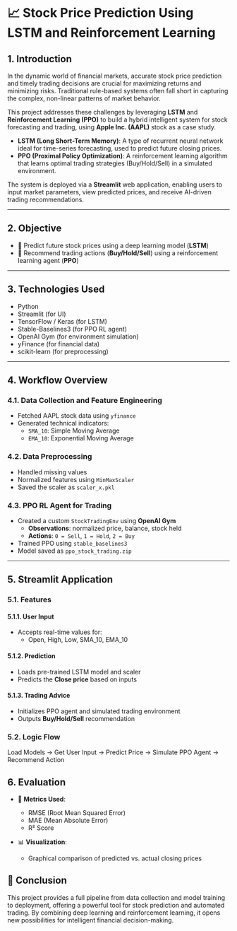 # 📈 Stock Price Prediction Using LSTM and Reinforcement Learning

## 1. Introduction

In the dynamic world of financial markets, accurate stock price prediction and timely trading decisions are crucial for maximizing returns and minimizing risks. Traditional rule-based systems often fall short in capturing the complex, non-linear patterns of market behavior.

This project addresses these challenges by leveraging **LSTM** and **Reinforcement Learning (PPO)** to build a hybrid intelligent system for stock forecasting and trading, using **Apple Inc. (AAPL)** stock as a case study.

- **LSTM (Long Short-Term Memory)**: A type of recurrent neural network ideal for time-series forecasting, used to predict future closing prices.
- **PPO (Proximal Policy Optimization)**: A reinforcement learning algorithm that learns optimal trading strategies (Buy/Hold/Sell) in a simulated environment.

The system is deployed via a **Streamlit** web application, enabling users to input market parameters, view predicted prices, and receive AI-driven trading recommendations.

---

## 2. Objective

- 🔮 Predict future stock prices using a deep learning model (**LSTM**)
- 🤖 Recommend trading actions (**Buy/Hold/Sell**) using a reinforcement learning agent (**PPO**)

---

## 3. Technologies Used

- Python
- Streamlit (for UI)
- TensorFlow / Keras (for LSTM)
- Stable-Baselines3 (for PPO RL agent)
- OpenAI Gym (for environment simulation)
- yFinance (for financial data)
- scikit-learn (for preprocessing)

---

## 4. Workflow Overview

### 4.1. Data Collection and Feature Engineering

- Fetched AAPL stock data using `yfinance`
- Generated technical indicators:
  - `SMA_10`: Simple Moving Average
  - `EMA_10`: Exponential Moving Average

### 4.2. Data Preprocessing

- Handled missing values
- Normalized features using `MinMaxScaler`
- Saved the scaler as `scaler_x.pkl`

### 4.3. PPO RL Agent for Trading

- Created a custom `StockTradingEnv` using **OpenAI Gym**
  - **Observations**: normalized price, balance, stock held
  - **Actions**: `0 = Sell`, `1 = Hold`, `2 = Buy`
- Trained PPO using `stable_baselines3`
- Model saved as `ppo_stock_trading.zip`

---

## 5. Streamlit Application

### 5.1. Features

#### 5.1.1. User Input
- Accepts real-time values for:
  - Open, High, Low, SMA_10, EMA_10

#### 5.1.2. Prediction
- Loads pre-trained LSTM model and scaler
- Predicts the **Close price** based on inputs

#### 5.1.3. Trading Advice
- Initializes PPO agent and simulated trading environment
- Outputs **Buy/Hold/Sell** recommendation

### 5.2. Logic Flow
Load Models → Get User Input → Predict Price → Simulate PPO Agent → Recommend Action

## 6. Evaluation

- 📏 **Metrics Used**:
  - RMSE (Root Mean Squared Error)
  - MAE (Mean Absolute Error)
  - R² Score

- 📊 **Visualization**:
  - Graphical comparison of predicted vs. actual closing prices

## 🚀 Conclusion

This project provides a full pipeline from data collection and model training to deployment, offering a powerful tool for stock prediction and automated trading. By combining deep learning and reinforcement learning, it opens new possibilities for intelligent financial decision-making.
